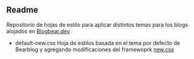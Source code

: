 ## Readme

Repositorio de hojas de estilo para aplicar distintos temas para los blogs alojados en [Blogbear.dev](www.bearblog.devl)

- default-new.css Hoja de estilos basada en el tema por defecto de Bearblog y agregando modificaciones del framewoprk [new.css](https://newcss.net)

